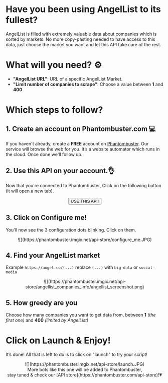 # Have you been using AngelList to its fullest?
AngelList is filled with extremely valuable data about companies which is sorted by markets. No more copy-pasting needed to have access to this data, just choose the market you want and let this API take care of the rest.

# What will you need? ⚙️ 
- **"AngelList URL"**: URL of a specific AngelList Market. 
- **"Limit number of companies to scrape"**: Choose a value between **1** and **400**

# Which steps to follow?
## 1. Create an account on Phantombuster.com 💻
If you haven't already, create a **FREE** account on [Phantombuster](https://phantombuster.com/register). Our service will browse the web for you. It’s a website automator which runs in the cloud. Once done we'll follow up.


## 2. Use this API on your account.👌
Now that you're connected to Phantombuster, Click on the following button (it will open a new tab).

<center><button type="button" class="btn btn-warning callToAction" onclick="useThisApi()">USE THIS API!</button></center>

## 3. Click on Configure me!
You'll now see the 3 configuration dots blinking. Click on them.

<center>![](https://phantombuster.imgix.net/api-store/configure_me.JPG)</center>

## 4. Find your AngelList market
Example `https://angel.co/(...)` replace `(...)` with `big-data` or `social-media`
<center>![](https://phantombuster.imgix.net/api-store/angellist_companies_info/angellist_screenshot.png)</center>

## 5. How greedy are you
Choose how many companies you want to get data from, between **1** _(the first one)_ and **400** _(limited by AngelList)_

# Click on Launch & Enjoy!
It’s done! All that is left to do is to click on "launch" to try your script!
<center>![](https://phantombuster.imgix.net/api-store/launch.JPG)</center>

<center>More bots like this one will be added to Phantombuster,</center>
<center>stay tuned & check our [API store](https://phantombuster.com/api-store)!💗</center>
